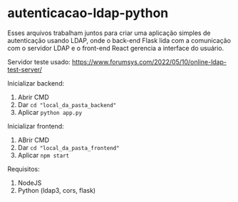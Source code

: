 # autenticacao-ldap-python
Esses arquivos trabalham juntos para criar uma aplicação simples de autenticação usando LDAP, onde o back-end Flask lida com a comunicação com o servidor LDAP e o front-end React gerencia a interface do usuário.  

Servidor teste usado: https://www.forumsys.com/2022/05/10/online-ldap-test-server/  

Inicializar backend:  
1. Abrir CMD
2.  Dar `cd "local_da_pasta_backend"`  
3. Aplicar `python app.py`  

Inicializar frontend:  
1. ABrir CMD
2.  Dar `cd "local_da_pasta_frontend"`  
3. Aplicar `npm start`  

Requisitos:
1. NodeJS
2. Python (ldap3, cors, flask)
